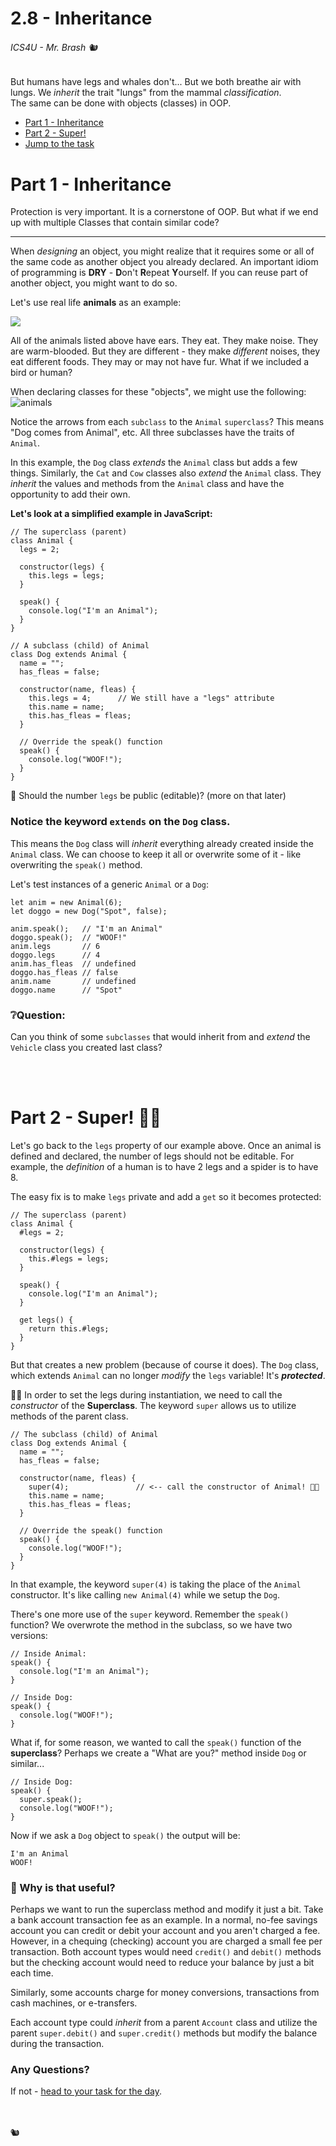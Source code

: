 # 2.8 - Inheritance

###### ICS4U - Mr. Brash 🐿

But humans have legs and whales don't... But we both breathe air with lungs. We _inherit_ the trait "lungs" from the mammal _classification_.<br>
The same can be done with objects (classes) in OOP.

- [Part 1 - Inheritance](#part-1---inheritance)
- [Part 2 - Super!](#part-2---super-🦸🏻)
- [Jump to the task](TASK.md)


# Part 1 - Inheritance

Protection is very important. It is a cornerstone of OOP. But what if we end up with multiple Classes that contain similar code?

---

When _designing_ an object, you might realize that it requires some or all of the same code as another object you already declared. An important idiom of programming is **DRY** - **D**on't **R**epeat **Y**ourself. If you can reuse part of another object, you might want to do so.

Let's use real life **animals** as an example:

![](assets/inheritance_small.png)

All of the animals listed above have ears. They eat. They make noise. They are warm-blooded. But they are different - they make _different_ noises, they eat different foods. They may or may not have fur. What if we included a bird or human?

When declaring classes for these "objects", we might use the following:
![animals](assets/animals.png)

Notice the arrows from each `subclass` to the `Animal` `superclass`? This means "Dog comes from Animal", etc. All three subclasses have the traits of `Animal`.

In this example, the `Dog` class _extends_ the `Animal` class but adds a few things. Similarly, the `Cat` and `Cow` classes also _extend_ the `Animal` class. They _inherit_ the values and methods from the `Animal` class and have the opportunity to add their own.

**Let's look at a simplified example in JavaScript:**
```JS
// The superclass (parent)
class Animal {
  legs = 2;

  constructor(legs) {
    this.legs = legs;
  }

  speak() {
    console.log("I'm an Animal");
  }
}

// A subclass (child) of Animal
class Dog extends Animal {
  name = "";
  has_fleas = false;

  constructor(name, fleas) {
    this.legs = 4;      // We still have a "legs" attribute
    this.name = name;
    this.has_fleas = fleas;
  }

  // Override the speak() function
  speak() {
    console.log("WOOF!");
  }  
}
```

🤔 Should the number `legs` be public (editable)? (more on that later)

### Notice the keyword `extends` on the `Dog` class.
This means the `Dog` class will _inherit_ everything already created inside the `Animal` class. We can choose to keep it all or overwrite some of it - like overwriting the `speak()` method.

Let's test instances of a generic `Animal` or a `Dog`:
```JS
let anim = new Animal(6);
let doggo = new Dog("Spot", false);

anim.speak();   // "I'm an Animal"
doggo.speak();  // "WOOF!"
anim.legs       // 6
doggo.legs      // 4
anim.has_fleas  // undefined
doggo.has_fleas // false
anim.name       // undefined
doggo.name      // "Spot"
```

### ❔Question:
Can you think of some `subclasses` that would inherit from and _extend_ the `Vehicle` class you created last class?

<br><br>

# Part 2 - Super! 🦸🏻

Let's go back to the `legs` property of our example above. Once an animal is defined and declared, the number of legs should not be editable. For example, the _definition_ of a human is to have 2 legs and a spider is to have 8.

The easy fix is to make `legs` private and add a `get` so it becomes protected:

```JS
// The superclass (parent)
class Animal {
  #legs = 2;

  constructor(legs) {
    this.#legs = legs;
  }

  speak() {
    console.log("I'm an Animal");
  }

  get legs() {
    return this.#legs;
  }
}
```

But that creates a new problem (because of course it does). The `Dog` class, which extends `Animal` can no longer _modify_ the `legs` variable! It's _**protected**_.

🦸🏻 In order to set the legs during instantiation, we need to call the _constructor_ of the **Superclass**. The keyword `super` allows us to utilize methods of the parent class.

```JS
// The subclass (child) of Animal
class Dog extends Animal {
  name = "";
  has_fleas = false;

  constructor(name, fleas) {
    super(4);               // <-- call the constructor of Animal! 🦸🏻
    this.name = name;
    this.has_fleas = fleas;
  }

  // Override the speak() function
  speak() {
    console.log("WOOF!");
  }  
}
```

In that example, the keyword `super(4)` is taking the place of the `Animal` constructor. It's like calling `new Animal(4)` while we setup the `Dog`.

There's one more use of the `super` keyword. Remember the `speak()` function? We overwrote the method in the subclass, so we have two versions:
```JS
// Inside Animal:
speak() {
  console.log("I'm an Animal");
}

// Inside Dog:
speak() {
  console.log("WOOF!");
}
```

What if, for some reason, we wanted to call the `speak()` function of the **superclass**? Perhaps we create a "What are you?" method inside `Dog` or similar... 

```JS
// Inside Dog:
speak() {
  super.speak();
  console.log("WOOF!");
}
```

Now if we ask a `Dog` object to `speak()` the output will be:
```Text
I'm an Animal
WOOF!
```

### 🤔 Why is that useful?
Perhaps we want to run the superclass method and modify it just a bit. Take a bank account transaction fee as an example. In a normal, no-fee savings account you can credit or debit your account and you aren't charged a fee. However, in a chequing (checking) account you are charged a small fee per transaction. Both account types would need `credit()` and `debit()` methods but the checking account would need to reduce your balance by just a bit each time.

Similarly, some accounts charge for money conversions, transactions from cash machines, or e-transfers.

Each account type could _inherit_ from a parent `Account` class and utilize the parent `super.debit()` and `super.credit()` methods but modify the balance during the transaction.

### Any Questions?

If not - [head to your task for the day](TASK.md).

<br>
<br>
🐿️